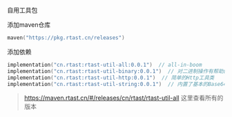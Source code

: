 自用工具包

添加maven仓库

```kotlin
maven("https://pkg.rtast.cn/releases")
```

添加依赖

```kotlin
implementation("cn.rtast:rtast-util-all:0.0.1")  // all-in-boom
implementation("cn.rtast:rtast-util-binary:0.0.1")  // 对二进制操作有帮助的拓展函数
implementation("cn.rtast:rtast-util-http:0.0.1")  // 简单的Http工具类
implementation("cn.rtast:rtast-util-string:0.0.1")  // 内置了基本的Base64和使用gson来序列化反序列化json
```

> https://maven.rtast.cn/#/releases/cn/rtast/rtast-util-all 这里查看所有的版本
